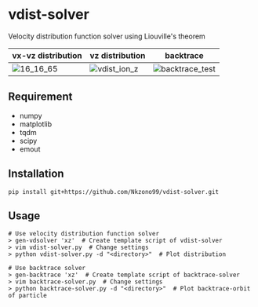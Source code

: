 # vdist-solver
Velocity distribution function solver using Liouville's theorem

|vx-vz distribution|vz distribution|backtrace|
|---|---|---|
|![16_16_65](https://user-images.githubusercontent.com/71783375/120922088-2df7ab00-c702-11eb-876b-1b4538c2c9ad.png)|![vdist_ion_z](https://user-images.githubusercontent.com/71783375/120922107-3fd94e00-c702-11eb-901a-32576eccf53b.png)|![backtrace_test](https://user-images.githubusercontent.com/71783375/120922700-a0b65580-c705-11eb-9410-85b841e5718d.png)|

## Requirement
* numpy
* matplotlib
* tqdm
* scipy
* emout

## Installation
```
pip install git+https://github.com/Nkzono99/vdist-solver.git
```

## Usage
``` 
# Use velocity distribution function solver
> gen-vdsolver 'xz'  # Create template script of vdist-solver
> vim vdist-solver.py  # Change settings
> python vdist-solver.py -d "<directory>"  # Plot distribution

# Use backtrace solver
> gen-backtrace 'xz'  # Create template script of backtrace-solver
> vim backtrace-solver.py  # Change settings
> python backtrace-solver.py -d "<directory>"  # Plot backtrace-orbit of particle
```
